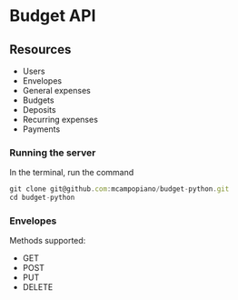 # Budget API

## Resources
* Users
* Envelopes
* General expenses
* Budgets
* Deposits
* Recurring expenses
* Payments

### Running the server
In the terminal, run the command 
```javascript
git clone git@github.com:mcampopiano/budget-python.git
cd budget-python
```

### Envelopes
Methods supported:
* GET
* POST
* PUT
* DELETE
